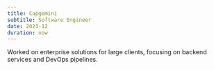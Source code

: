 ```yaml
---
title: Capgemini
subtitle: Software Engineer
date: 2023-12
duration: now
---
```


Worked on enterprise solutions for large clients, focusing on backend services and DevOps pipelines.